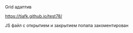 Grid адаптив

https://tiafk.github.io/test78/

JS файл с открытием и закрытием попапа закоментирован
